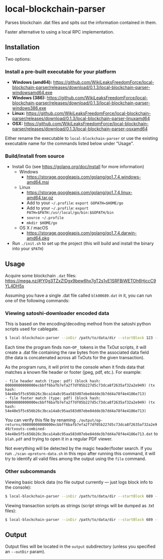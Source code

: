 
# local-blockchain-parser

Parses blockchain .dat files and spits out the information contained in them.

Faster alternative to using a local RPC implementation.

## Installation

Two options:

### Install a pre-built executable for your platform

- **Windows (amd64):** <https://github.com/WikiLeaksFreedomForce/local-blockchain-parser/releases/download/0.1.3/local-blockchain-parser-windowsamd64.exe>
- **Windows (386):** <https://github.com/WikiLeaksFreedomForce/local-blockchain-parser/releases/download/0.1.3/local-blockchain-parser-windows386.exe>
- **Linux:** <https://github.com/WikiLeaksFreedomForce/local-blockchain-parser/releases/download/0.1.3/local-blockchain-parser-linuxamd64>
- **OSX:** <https://github.com/WikiLeaksFreedomForce/local-blockchain-parser/releases/download/0.1.3/local-blockchain-parser-osxamd64>

Either rename the executable to `local-blockchain-parser` or use the existing executable name for the commands listed below under "Usage".

### Build/install from source

- Install Go (see <https://golang.org/doc/install> for more information)
    - Windows
        - <https://storage.googleapis.com/golang/go1.7.4.windows-amd64.msi>
    - Linux
        - <https://storage.googleapis.com/golang/go1.7.4.linux-amd64.tar.gz>
        - Add to your `~/.profile`: `export GOPATH=$HOME/go`
        - Add to your `~/.profile`: `export PATH=$PATH:/usr/local/go/bin:$GOPATH/bin`
        - `source ~/.profile`
        - `mkdir $HOME/go`
    - OS X / macOS
        - <https://storage.googleapis.com/golang/go1.7.4.darwin-amd64.pkg>
- Run `./init.sh` to set up the project (this will build and install the binary into your `$PATH`)


## Usage

Acquire some blockchain `.dat` files: <https://mega.nz/#!Y0g3TZxZ!Dgx9bew6hx7gT2s1vE1SRFBjWETOh6HjccC9YL4DH5s>

Assuming you have a single .dat file called `blk00689.dat` in it, you can run one of the following commands:


### Viewing satoshi-downloader encoded data

This is based on the encoding/decoding method from the satoshi python scripts used for cablegate.

```sh
$ local-blockchain-parser --inDir /path/to/data/dir --startBlock 123 --endBlock 456 opreturns
```

Each time the program finds non-`OP_` tokens in the TxOut scripts, it will create a .dat file containing the raw bytes from the associated data field (the data is concatenated across all TxOuts for the given transaction).

As the program runs, it will print to the console when it finds data that matches a known file header or footer (jpeg, pdf, etc.).  For example:

```
- file header match (type: pdf) (block hash: 00000000000000ecbbff6bafb7efa2f7df05b227d5c73dca8f2635af32a2e949) (tx hash: 54e48e5f5c656b26c3bca14a8c95aa583d07ebe84dde3b7dd4a78f4e4186e713)
- file footer match (type: pdf) (block hash: 00000000000000ecbbff6bafb7efa2f7df05b227d5c73dca8f2635af32a2e949) (tx hash: 54e48e5f5c656b26c3bca14a8c95aa583d07ebe84dde3b7dd4a78f4e4186e713)
```

You can verify this file by renaming `./output/op-returns/00000000000000ecbbff6bafb7efa2f7df05b227d5c73dca8f2635af32a2e949/txouts-combined-54e48e5f5c656b26c3bca14a8c95aa583d07ebe84dde3b7dd4a78f4e4186e713.dat` to `blah.pdf` and trying to open it in a regular PDF viewer.

Not everything will be detected by the magic header/footer search.  If you run `./scan-opreturn-data.sh` in this repo after running this command, it will try to identify all valid files among the output using the `file` command.


### Other subcommands

Viewing basic block data (no file output currently — just logs block info to the console):

```sh
$ local-blockchain-parser --inDir /path/to/data/dir --startBlock 689 --endBlock 689 blockdata
```

Viewing transaction scripts as strings (script strings will be dumped as .txt files):

```sh
$ local-blockchain-parser --inDir /path/to/data/dir --startBlock 689 --endBlock 689 scripts
```


## Output

Output files will be located in the `output` subdirectory (unless you specified an `--outDir` param).

